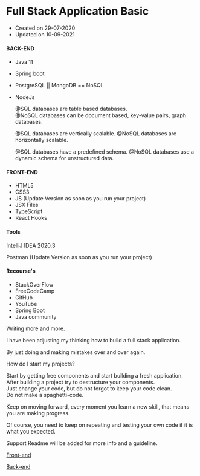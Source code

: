 # Full Stack Application Basic

* Created on 29-07-2020
* Updated on 10-09-2021

#### BACK-END
- Java 11
- Spring boot
- PostgreSQL || MongoDB == NoSQL
- NodeJs

  @SQL databases are table based databases.<br>
  @NoSQL databases can be document based, key-value pairs, graph databases.

  @SQL databases are vertically scalable.
  @NoSQL databases are horizontally scalable.

  @SQL databases have a predefined schema.
  @NoSQL databases use a dynamic schema for unstructured data.

#### FRONT-END
- HTML5
- CSS3
- JS (Update Version as soon as you run your project)
- JSX Files
- TypeScript
- React Hooks

#### Tools

IntelliJ IDEA 2020.3

Postman (Update Version as soon as you run your project)

#### Recourse's
- StackOverFlow
- FreeCodeCamp
- GitHub
- YouTube
- Spring Boot
- Java community


Writing more and more.

I have been adjusting my thinking how to build a full stack application.

By just doing and making mistakes over and over again.

How do I start my projects?

Start by getting free components and start building a fresh application.<br>
After building a project try to destructure your components.<br>
Just change your code, but do not forgot to keep your code clean.<br>
Do not make a spaghetti-code.

Keep on moving forward, every moment you learn a new skill, that means you are making progress.

Of course, you need to keep on repeating and testing your own code if it is what you expected.


Support Readme will be added for more info and a guideline.


[Front-end](https://github.com/darksos34/Full-Stack-Application/tree/master/Client)

[Back-end](https://github.com/darksos34/Full-Stack-Application/tree/master/Server)
